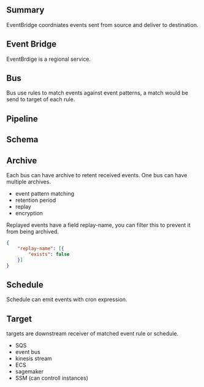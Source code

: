 ## Summary

EventBridge coordniates events sent from source and deliver to destination.

## Event Bridge



EventBrdige is a regional service.

## Bus

Bus use rules to match events against event patterns, a match would be send to target of each rule.

## Pipeline

## Schema

## Archive

Each bus can have archive to retent received events. One bus can have multiple archives.
- event pattern matching
- retention period
- replay
- encryption

Replayed events have a field replay-name, you can filter this to prevent it from being archived.
```json
{
	"replay-name": [{
		"exists": false
	}]
}
```

## Schedule

Schedule can emit events with cron expression.

## Target

targets are downstream receiver of matched event rule or schedule.
- SQS
- event bus
- kinesis stream
- ECS
- sagemaker
- SSM (can controll instances)
